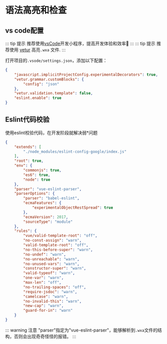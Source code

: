 # 语法高亮和检查

## vs code配置
::: tip 提示
推荐使用[vsCode](https://github.com/Microsoft/vscode)开发小程序，提高开发体验和效率:100:
::: 
::: tip 提示
推荐使用 [vetur](https://github.com/vuejs/vetur) 高亮`.wxa` 文件.
:::

打开项目的`.vsode/settings.json`，添加以下配置：
```json
{
    "javascript.implicitProjectConfig.experimentalDecorators": true,
    "vetur.grammar.customBlocks": {
        "config": "json"
    },
    "vetur.validation.template": false,
    "eslint.enable": true
}
```

## Eslint代码校验
使用eslint校验代码，在开发阶段就解决弱*问题
```json
{
    "extends": [
        "./node_modules/eslint-config-google/index.js"
    ],
    "root": true,
    "env": {
        "commonjs": true,
        "es6": true,
        "node": true
    },
    "parser": "vue-eslint-parser",
    "parserOptions": {
        "parser": "babel-eslint",
        "ecmaFeatures": {
            "experimentalObjectRestSpread": true
        },
        "ecmaVersion": 2017,
        "sourceType": "module"
    },
    "rules": {
        "vue/valid-template-root": "off",
        "no-const-assign": "warn",
        "valid-template-root": "off",
        "no-this-before-super": "warn",
        "no-undef": "warn",
        "no-unreachable": "warn",
        "no-unused-vars": "warn",
        "constructor-super": "warn",
        "valid-typeof": "warn",
        "one-var": "warn",
        "max-len": "off",
        "no-trailing-spaces": "off",
        "require-jsdoc": "warn",
        "camelcase": "warn",
        "no-invalid-this": "warn",
        "new-cap": "warn",
        "guard-for-in": "warn"
    }
}
```
::: warning 注意
"parser"指定为"vue-eslint-parser"，能够解析到`.wxa`文件的结构，否则会出现奇奇怪怪的报错。
:::